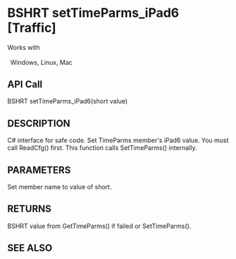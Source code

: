 # BSHRT setTimeParms_iPad6 [Traffic]

Works with <p class="s1" style="padding-top: 2pt;padding-left: 5pt;text-indent: 0pt;text-align: left;"><a name="bookmark461">&zwnj;</a>Windows, Linux, Mac</p>

## API Call
BSHRT setTimeParms_iPad6(short value)
## DESCRIPTION
C# interface for safe code. Set TimeParms member&#39;s iPad6 value. You must call ReadCfg() first. This function calls SetTimeParms() internally.

## PARAMETERS
Set member name to value of short.

## RETURNS
BSHRT value from GetTimeParms() if failed or SetTimeParms().

## SEE ALSO

